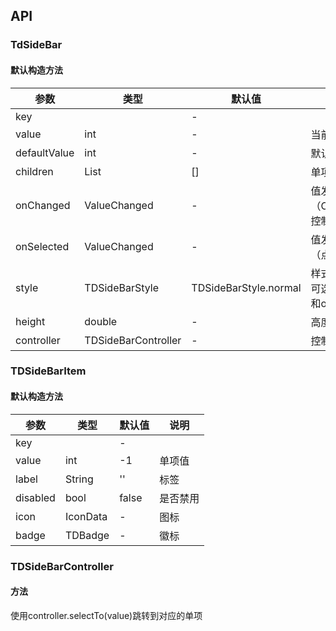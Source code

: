 ## API
### TdSideBar
#### 默认构造方法

| 参数 | 类型 | 默认值 | 说明 |
| --- | --- | --- | --- |
| key |  | - |  |
| value | int | - | 当前值 |
| defaultValue | int | - | 默认值 |
| children | List<TDSideBarItem> | [] | 单项列表 |
| onChanged | ValueChanged<int> | - | 值发生变化（Controller控制） |
| onSelected | ValueChanged<int> | - | 值发生变化（点击事件） |
| style | TDSideBarStyle | TDSideBarStyle.normal | 样式风格，可选normal和outline |
| height | double | - | 高度 |
| controller | TDSideBarController | - | 控制器 |

### TDSideBarItem
#### 默认构造方法

| 参数 | 类型 | 默认值 | 说明 |
| --- | --- | --- | --- |
| key |  | - |  |
| value | int | -1 | 单项值 |
| label | String | '' | 标签 |
| disabled | bool | false | 是否禁用 |
| icon | IconData | - | 图标 |
| badge | TDBadge | - | 徽标 |

### TDSideBarController
#### 方法

使用controller.selectTo(value)跳转到对应的单项

